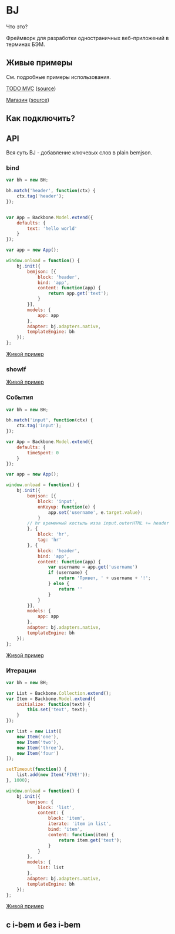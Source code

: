 # BJ
Что это? 

Фреймворк для разработки одностраничных веб-приложений в терминах БЭМ.

## Живые примеры
См. подробные примеры использования. 

[TODO MVC](http://bem-bj.github.io/bj/todo/) ([source](https://github.com/bem-bj/bj/blob/master/examples/todo/app.js))

[Магазин](http://bem-bj.github.io/bj/shop-i-bem/pages/shop-app/shop-app.html) ([source]( https://github.com/bem-bj/bj/blob/master/examples/shop-i-bem/pages/shop-app/shop-app.js))

## Как подключить?

## API

Вся суть BJ - добавление ключевых слов в plain bemjson.

### bind
```javascript
var bh = new BH;

bh.match('header', function(ctx) {
    ctx.tag('header');
});


var App = Backbone.Model.extend({
    defaults: {
        text: 'hello world'
    }
});

var app = new App();

window.onload = function() {
    bj.init({
        bemjson: [{
            block: 'header',
            bind: 'app',
            content: function(app) {
                return app.get('text');
            }
        }],
        models: {
            app: app
        },
        adapter: bj.adapters.native,
        templateEngine: bh
    });
};

```
[Живой пример](http://bem-bj.github.io/bj/api-methods/bind/bind.html)

### showIf

[Живой пример](http://bem-bj.github.io/bj/api-methods/show-if/show-if.html)

### События
```javascript
var bh = new BH;

bh.match('input', function(ctx) {
    ctx.tag('input');
});

var App = Backbone.Model.extend({
    defaults: {
        timeSpent: 0
    }
});

var app = new App();

window.onload = function() {
    bj.init({
        bemjson: [{
            block: 'input',
            onKeyup: function(e) {
                app.set('username', e.target.value);
            }
        // hr временный костыль изза input.outerHTML += header
        }, {
            block: 'hr',
            tag: 'hr'
        }, {
            block: 'header',
            bind: 'app',
            content: function(app) {
                var username = app.get('username')
                if (username) {
                    return 'Привет, ' + username + '!';
                } else {
                    return ''
                }
            }
        }],
        models: {
            app: app
        },
        adapter: bj.adapters.native,
        templateEngine: bh
    });
};
```
[Живой пример](http://bem-bj.github.io/bj/api-methods/events/events.html)

### Итерации
```javascript
var bh = new BH;

var List = Backbone.Collection.extend();
var Item = Backbone.Model.extend({
    initialize: function(text) {
        this.set('text', text);
    }
});

var list = new List([
    new Item('one'),
    new Item('two'),
    new Item('three'),
    new Item('four')
]);

setTimeout(function() {
    list.add(new Item('FIVE!'));
}, 1000);

window.onload = function() {
    bj.init({
        bemjson: {
            block: 'list',
            content: {
                block: 'item',
                iterate: 'item in list',
                bind: 'item',
                content: function(item) {
                    return item.get('text');
                }
            }
        },
        models: {
            list: list
        },
        adapter: bj.adapters.native,
        templateEngine: bh
    });
};
```
[Живой пример](http://bem-bj.github.io/bj/api-methods/iterate/iterate.html)

## с i-bem и без i-bem

